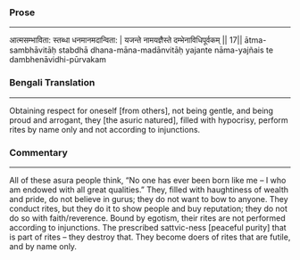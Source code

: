 ### Prose 
 --- 
आत्मसम्भाविता: स्तब्धा धनमानमदान्विता: |
यजन्ते नामयज्ञैस्ते दम्भेनाविधिपूर्वकम् || 17||
ātma-sambhāvitāḥ stabdhā dhana-māna-madānvitāḥ
yajante nāma-yajñais te dambhenāvidhi-pūrvakam

### Bengali Translation 
 --- 
Obtaining respect for oneself [from others], not being gentle, and being proud and arrogant, they [the asuric natured], filled with hypocrisy, perform rites by name only and not according to injunctions. 

### Commentary 
 --- 
All of these asura people think, “No one has ever been born like me – I who am endowed with all great qualities.” They, filled with haughtiness of wealth and pride, do not believe in gurus; they do not want to bow to anyone. They conduct rites, but they do it to show people and buy reputation; they do not do so with faith/reverence. Bound by egotism, their rites are not performed according to injunctions. The prescribed sattvic-ness [peaceful purity] that is part of rites – they destroy that. They become doers of rites that are futile, and by name only. 